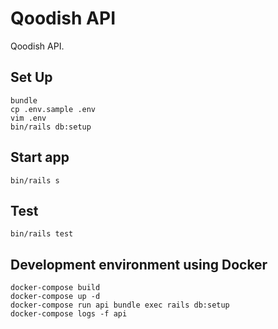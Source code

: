 # Qoodish API
Qoodish API.

## Set Up
`bundle`  
`cp .env.sample .env`  
`vim .env`  
`bin/rails db:setup`

## Start app
`bin/rails s`

## Test
`bin/rails test`

## Development environment using Docker
`docker-compose build`  
`docker-compose up -d`  
`docker-compose run api bundle exec rails db:setup`  
`docker-compose logs -f api`  
